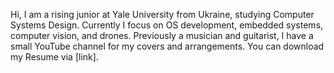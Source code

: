 Hi, I am a rising junior at Yale University from Ukraine, studying Computer Systems Design. Currently I focus on OS development, embedded systems, computer vision, and drones. Previously a musician and guitarist, I have a small YouTube channel for my covers and arrangements. You can download my Resume via [link].
